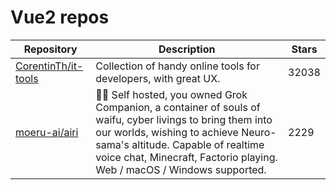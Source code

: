 # Vue2 repos

| Repository                                                    | Description                                                                                                                                                                                                                                                     | Stars |
| ------------------------------------------------------------- | --------------------------------------------------------------------------------------------------------------------------------------------------------------------------------------------------------------------------------------------------------------- | ----- |
| [CorentinTh/it-tools](https://github.com/CorentinTh/it-tools) | Collection of handy online tools for developers, with great UX.                                                                                                                                                                                                 | 32038 |
| [moeru-ai/airi](https://github.com/moeru-ai/airi)             | 💖🧸 Self hosted, you owned Grok Companion, a container of souls of waifu, cyber livings to bring them into our worlds, wishing to achieve Neuro-sama's altitude. Capable of realtime voice chat, Minecraft, Factorio playing. Web / macOS / Windows supported. | 2229  |
